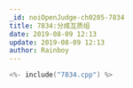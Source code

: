 ```yaml
---
_id: noiOpenJudge-ch0205-7834
title: 7834:分成互质组
date: 2019-08-09 12:13
update: 2019-08-09 12:13
author: Rainboy
---
```


```c
<%- include("7834.cpp") %>
```

